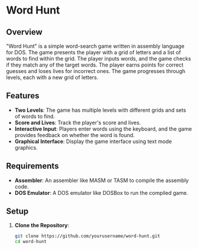 # Word Hunt

## Overview

"Word Hunt" is a simple word-search game written in assembly language for DOS. The game presents the player with a grid of letters and a list of words to find within the grid. The player inputs words, and the game checks if they match any of the target words. The player earns points for correct guesses and loses lives for incorrect ones. The game progresses through levels, each with a new grid of letters.

## Features

- **Two Levels**: The game has multiple levels with different grids and sets of words to find.
- **Score and Lives**: Track the player's score and lives.
- **Interactive Input**: Players enter words using the keyboard, and the game provides feedback on whether the word is found.
- **Graphical Interface**: Display the game interface using text mode graphics.

## Requirements

- **Assembler**: An assembler like MASM or TASM to compile the assembly code.
- **DOS Emulator**: A DOS emulator like DOSBox to run the compiled game.

## Setup

1. **Clone the Repository**:
   ```bash
   git clone https://github.com/yourusername/word-hunt.git
   cd word-hunt
